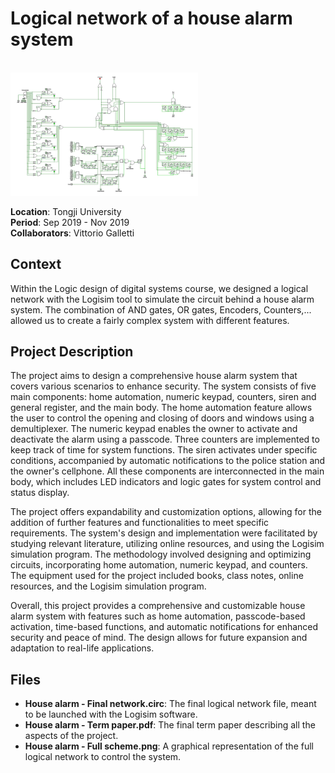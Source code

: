 # Logical network of a house alarm system

<br>
<img src="./House%20Alarm%20-%20Full%20scheme.png" width="300">  
<br>

**Location**: Tongji University  
**Period**: Sep 2019 - Nov 2019  
**Collaborators**: Vittorio Galletti  

## Context
Within the Logic design of digital systems course, we designed a logical network with the Logisim tool to simulate the circuit behind a house alarm system. The combination of AND gates, OR gates, Encoders, Counters,... allowed us to create a fairly complex system with different features.

## Project Description
The project aims to design a comprehensive house alarm system that covers various scenarios to enhance security. The system consists of five main components: home automation, numeric keypad, counters, siren and general register, and the main body. The home automation feature allows the user to control the opening and closing of doors and windows using a demultiplexer. The numeric keypad enables the owner to activate and deactivate the alarm using a passcode. Three counters are implemented to keep track of time for system functions. The siren activates under specific conditions, accompanied by automatic notifications to the police station and the owner's cellphone. All these components are interconnected in the main body, which includes LED indicators and logic gates for system control and status display.

The project offers expandability and customization options, allowing for the addition of further features and functionalities to meet specific requirements. The system's design and implementation were facilitated by studying relevant literature, utilizing online resources, and using the Logisim simulation program. The methodology involved designing and optimizing circuits, incorporating home automation, numeric keypad, and counters. The equipment used for the project included books, class notes, online resources, and the Logisim simulation program.

Overall, this project provides a comprehensive and customizable house alarm system with features such as home automation, passcode-based activation, time-based functions, and automatic notifications for enhanced security and peace of mind. The design allows for future expansion and adaptation to real-life applications.

## Files
- **House alarm - Final network.circ**: The final logical network file, meant to be launched with the Logisim software.
- **House alarm - Term paper.pdf**: The final term paper describing all the aspects of the project.
- **House alarm - Full scheme.png**: A graphical representation of the full logical network to control the system.
